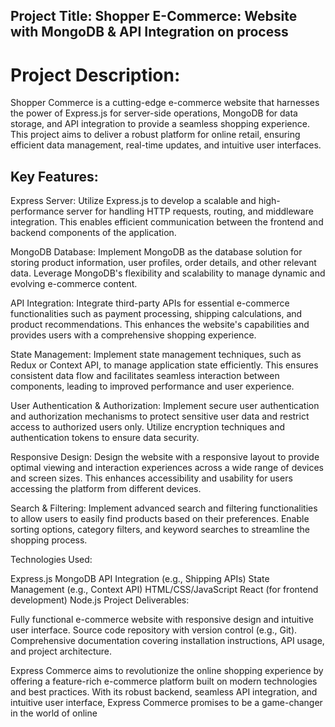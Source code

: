 ## Project Title: Shopper E-Commerce: Website with MongoDB & API Integration on process

# Project Description:

Shopper Commerce is a cutting-edge e-commerce website that harnesses the power of Express.js for server-side operations, MongoDB for data storage, and API integration to provide a seamless shopping experience. This project aims to deliver a robust platform for online retail, ensuring efficient data management, real-time updates, and intuitive user interfaces.

## Key Features:

Express Server: Utilize Express.js to develop a scalable and high-performance server for handling HTTP requests, routing, and middleware integration. This enables efficient communication between the frontend and backend components of the application.

MongoDB Database: Implement MongoDB as the database solution for storing product information, user profiles, order details, and other relevant data. Leverage MongoDB's flexibility and scalability to manage dynamic and evolving e-commerce content.

API Integration: Integrate third-party APIs for essential e-commerce functionalities such as payment processing, shipping calculations, and product recommendations. This enhances the website's capabilities and provides users with a comprehensive shopping experience.

State Management: Implement state management techniques, such as Redux or Context API, to manage application state efficiently. This ensures consistent data flow and facilitates seamless interaction between components, leading to improved performance and user experience.

User Authentication & Authorization: Implement secure user authentication and authorization mechanisms to protect sensitive user data and restrict access to authorized users only. Utilize encryption techniques and authentication tokens to ensure data security.

Responsive Design: Design the website with a responsive layout to provide optimal viewing and interaction experiences across a wide range of devices and screen sizes. This enhances accessibility and usability for users accessing the platform from different devices.

Search & Filtering: Implement advanced search and filtering functionalities to allow users to easily find products based on their preferences. Enable sorting options, category filters, and keyword searches to streamline the shopping process.

Technologies Used:

Express.js
MongoDB
API Integration (e.g., Shipping APIs)
State Management (e.g., Context API)
HTML/CSS/JavaScript
React (for frontend development)
Node.js
Project Deliverables:

Fully functional e-commerce website with responsive design and intuitive user interface.
Source code repository with version control (e.g., Git).
Comprehensive documentation covering installation instructions, API usage, and project architecture.

Express Commerce aims to revolutionize the online shopping experience by offering a feature-rich e-commerce platform built on modern technologies and best practices. With its robust backend, seamless API integration, and intuitive user interface, Express Commerce promises to be a game-changer in the world of online
